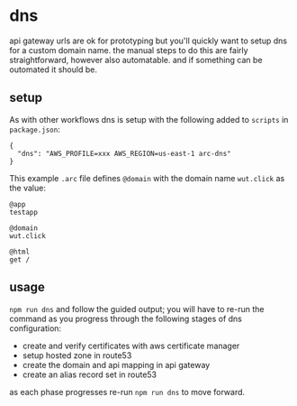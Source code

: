 # dns

api gateway urls are ok for prototyping but you'll quickly want to setup dns for a custom domain name. the manual steps to do this are fairly straightforward, however also automatable. and if something can be outomated it should be.

## setup

As with other workflows dns is setup with the following added to `scripts` in `package.json`:

```
{
  "dns": "AWS_PROFILE=xxx AWS_REGION=us-east-1 arc-dns"
}
```

This example `.arc` file defines `@domain` with the domain name `wut.click` as the value:

```arc
@app
testapp

@domain
wut.click

@html
get /
```

## usage

`npm run dns` and follow the guided output; you will have to re-run the command as you progress through the following stages of dns configuration:

- create and verify certificates with aws certificate manager
- setup hosted zone in route53
- create the domain and api mapping in api gateway
- create an alias record set in route53

as each phase progresses re-run `npm run dns` to move forward. 
